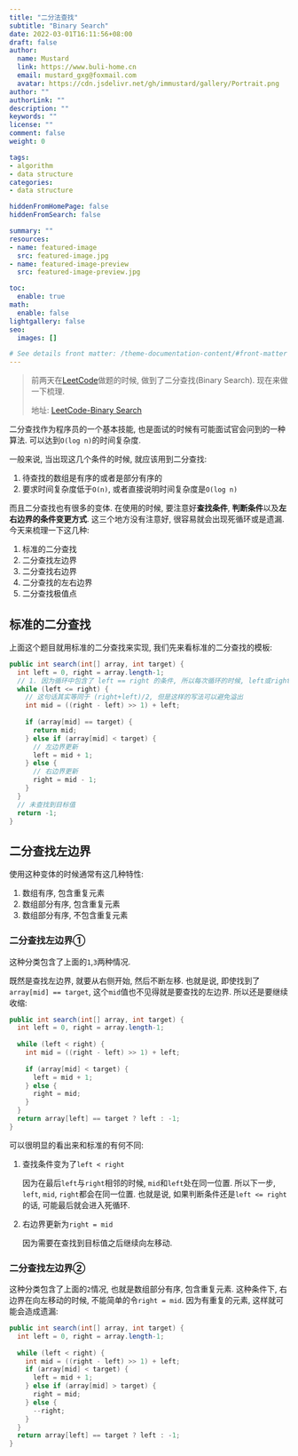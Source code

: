 ```yaml
---
title: "二分法查找"
subtitle: "Binary Search"
date: 2022-03-01T16:11:56+08:00
draft: false
author:
  name: Mustard	
  link: https://www.buli-home.cn
  email: mustard_gxg@foxmail.com
  avatar: https://cdn.jsdelivr.net/gh/immustard/gallery/Portrait.png
author: ""
authorLink: ""
description: ""
keywords: ""
license: ""
comment: false
weight: 0

tags:
- algorithm
- data structure
categories:
- data structure

hiddenFromHomePage: false
hiddenFromSearch: false

summary: ""
resources:
- name: featured-image
  src: featured-image.jpg
- name: featured-image-preview
  src: featured-image-preview.jpg

toc:
  enable: true
math:
  enable: false
lightgallery: false
seo:
  images: []

# See details front matter: /theme-documentation-content/#front-matter
---
```


<!--more-->



> 前两天在[LeetCode](https://leetcode-cn.com/)做题的时候, 做到了二分查找(Binary Search). 现在来做一下梳理. 
>
> 地址: [LeetCode-Binary Search](https://leetcode-cn.com/problems/binary-search/)



二分查找作为程序员的一个基本技能, 也是面试的时候有可能面试官会问到的一种算法. 可以达到`O(log n)`的时间复杂度. 

一般来说, 当出现这几个条件的时候, 就应该用到二分查找: 

1. 待查找的数组是有序的或者是部分有序的
2. 要求时间复杂度低于`O(n)`, 或者直接说明时间复杂度是`O(log n)`



而且二分查找也有很多的变体. 在使用的时候, 要注意好**查找条件**, **判断条件**以及**左右边界的条件变更方式**. 这三个地方没有注意好, 很容易就会出现死循环或是遗漏. 今天来梳理一下这几种: 

1. 标准的二分查找
2. 二分查找左边界
3. 二分查找右边界
4. 二分查找的左右边界
5. 二分查找极值点



## 标准的二分查找

上面这个题目就用标准的二分查找来实现, 我们先来看标准的二分查找的模板: 

```java
public int search(int[] array, int target) {
  int left = 0, right = array.length-1;
  // 1. 因为循环中包含了 left == right 的条件, 所以每次循环的时候, left或right都要有变化
  while (left <= right) {
    // 这句话其实等同于 (right+left)/2, 但是这样的写法可以避免溢出
    int mid = ((right - left) >> 1) + left;
    
    if (array[mid] == target) {
      return mid;
    } else if (array[mid] < target) {
      // 左边界更新
      left = mid + 1;
    } else {
      // 右边界更新
      right = mid - 1;
    }
  }
  // 未查找到目标值
  return -1;
}
```



## 二分查找左边界

使用这种变体的时候通常有这几种特性: 

1. 数组有序, 包含重复元素
2. 数组部分有序, 包含重复元素
3. 数组部分有序, 不包含重复元素



### 二分查找左边界①

这种分类包含了上面的`1`,`3`两种情况. 

既然是查找左边界, 就要从右侧开始, 然后不断左移. 也就是说, 即使找到了`array[mid] == target`, 这个`mid`值也不见得就是要查找的左边界. 所以还是要继续收缩:

```java
public int search(int[] array, int target) {
  int left = 0, right = array.length-1;
  
  while (left < right) {
    int mid = ((right - left) >> 1) + left;
				
    if (array[mid] < target) {
      left = mid + 1;
    } else {
      right = mid;
    }
  }
  return array[left] == target ? left : -1;
}
```

可以很明显的看出来和标准的有何不同: 

1. 查找条件变为了`left < right`

   因为在最后`left`与`right`相邻的时候, `mid`和`left`处在同一位置. 所以下一步, `left`, `mid`, `right`都会在同一位置. 也就是说, 如果判断条件还是`left <= right`的话, 可能最后就会进入死循环. 

2. 右边界更新为`right = mid`

   因为需要在查找到目标值之后继续向左移动. 



### 二分查找左边界②

这种分类包含了上面的`2`情况, 也就是数组部分有序, 包含重复元素. 这种条件下, 右边界在向左移动的时候, 不能简单的令`right = mid`. 因为有重复的元素, 这样就可能会造成遗漏: 

```java
public int search(int[] array, int target) {
  int left = 0, right = array.length-1;
  
  while (left < right) {
    int mid = ((right - left) >> 1) + left;
    if (array[mid] < target) {
      left = mid + 1;
    } else if (array[mid] > target) {
      right = mid;
    } else {
      --right;
    }
  }
  return array[left] == target ? left : -1;
}
```





